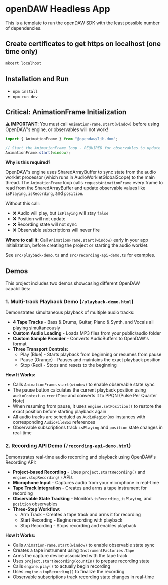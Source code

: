 # openDAW Headless App

This is a template to run the openDAW SDK with the least possible number of dependencies.

## Create certificates to get https on localhost (one time only)

`mkcert localhost`

## Installation and Run

* `npm install`
* `npm run dev`

## Critical: AnimationFrame Initialization

**⚠️ IMPORTANT**: You must call `AnimationFrame.start(window)` before using OpenDAW's engine, or observables will not work!

```typescript
import { AnimationFrame } from "@opendaw/lib-dom";

// Start the AnimationFrame loop - REQUIRED for observables to update
AnimationFrame.start(window);
```

**Why is this required?**

OpenDAW's engine uses SharedArrayBuffer to sync state from the audio worklet processor (which runs in AudioWorkletGlobalScope) to the main thread. The `AnimationFrame` loop calls `requestAnimationFrame` every frame to read from the SharedArrayBuffer and update observable values like `isPlaying`, `isRecording`, and `position`.

Without this call:
- ❌ Audio will play, but `isPlaying` will stay `false`
- ❌ Position will not update
- ❌ Recording state will not sync
- ❌ Observable subscriptions will never fire

**Where to call it:**
Call `AnimationFrame.start(window)` early in your app initialization, before creating the project or starting the audio worklet.

See `src/playback-demo.ts` and `src/recording-api-demo.ts` for examples.

## Demos

This project includes two demos showcasing different OpenDAW capabilities:

### 1. Multi-track Playback Demo (`/playback-demo.html`)

Demonstrates simultaneous playback of multiple audio tracks:

- **4 Tape Tracks** - Bass & Drums, Guitar, Piano & Synth, and Vocals all playing simultaneously
- **Custom Audio Loading** - Loads MP3 files from your public/audio folder
- **Custom Sample Provider** - Converts AudioBuffers to OpenDAW's format
- **Three Transport Controls:**
  - Play (Blue) - Starts playback from beginning or resumes from pause
  - Pause (Orange) - Pauses and maintains the exact playback position
  - Stop (Red) - Stops and resets to the beginning

**How It Works:**
- Calls `AnimationFrame.start(window)` to enable observable state sync
- The pause button calculates the current playback position using `audioContext.currentTime` and converts it to PPQN (Pulse Per Quarter Note)
- When resuming from pause, it uses `engine.setPosition()` to restore the exact position before starting playback again
- All audio tracks are scheduled as `AudioRegionBox` instances with corresponding `AudioFileBox` references
- Observable subscriptions track `isPlaying` and `position` state changes in real-time

### 2. Recording API Demo (`/recording-api-demo.html`)

Demonstrates real-time audio recording and playback using OpenDAW's Recording API:

- **Project-based Recording** - Uses `project.startRecording()` and `engine.stopRecording()` APIs
- **Microphone Input** - Captures audio from your microphone in real-time
- **Tape Track Integration** - Creates and arms a tape instrument for recording
- **Observable State Tracking** - Monitors `isRecording`, `isPlaying`, and `position` observables
- **Three-Step Workflow:**
  - Arm Track - Creates a tape track and arms it for recording
  - Start Recording - Begins recording with playback
  - Stop Recording - Stops recording and enables playback

**How It Works:**
- Calls `AnimationFrame.start(window)` to enable observable state sync
- Creates a tape instrument using `InstrumentFactories.Tape`
- Arms the capture device associated with the tape track
- Uses `project.startRecording(countIn)` to prepare recording state
- Calls `engine.play()` to actually begin recording
- Uses `engine.stopRecording()` to finalize the recording
- Observable subscriptions track recording state changes in real-time

